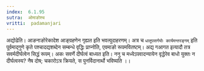 ```yaml
---
index:  6.1.95
sutra:  ओमाङोश्च
vritti:  padamanjari
---
```


अद्योढेति। आङनाङोरेकादेश आङ्ग्रहणेन गृह्यत इति भवत्युदाहरणम्। अत्र च `धातूपसर्गयोः कार्यमन्तरङ्गम्` इति पूर्वमाद्गुणे कृते पश्चादद्यशब्देन सम्बन्धे वृद्धिः प्राप्नोति, एवमाङो रूपमवितष्टम्। अद्य गआगत इत्यादौ तत्र सवर्मदीर्घत्वेन सिद्धं रूपम्।
अकः सवर्णे दीर्घत्वं बाध्यत इति। ननु च मध्येऽपवादन्यायेन वृद्धेरेव बाधो युक्तः न दीर्घत्वस्य? नैष दोष; चकारोऽत्र क्रियते, स पुनर्विदानार्थो भविष्यति ।। 

